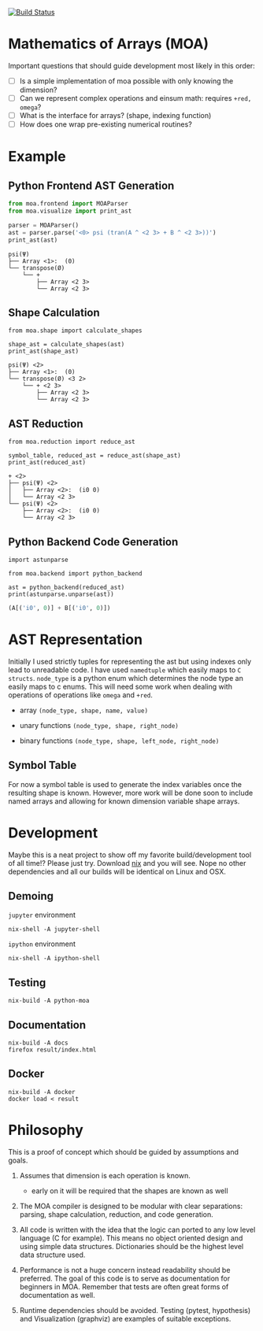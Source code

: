 [![Build Status](https://travis-ci.org/costrouc/python-moa.svg?branch=master)](https://travis-ci.org/costrouc/python-moa)

# Mathematics of Arrays (MOA)

Important questions that should guide development most likely in this order:

 - [ ] Is a simple implementation of moa possible with only knowing the dimension?
 - [ ] Can we represent complex operations and einsum math: requires `+red, omega`?
 - [ ] What is the interface for arrays? (shape, indexing function)
 - [ ] How does one wrap pre-existing numerical routines?

# Example

## Python Frontend AST Generation

```python
from moa.frontend import MOAParser
from moa.visualize import print_ast

parser = MOAParser()
ast = parser.parse('<0> psi (tran(A ^ <2 3> + B ^ <2 3>))')
print_ast(ast)
```

```
psi(Ψ)
├── Array <1>:  (0)
└── transpose(Ø)
    └── +
        ├── Array <2 3>
        └── Array <2 3>
```

## Shape Calculation

```
from moa.shape import calculate_shapes

shape_ast = calculate_shapes(ast)
print_ast(shape_ast)
```

```
psi(Ψ) <2>
├── Array <1>:  (0)
└── transpose(Ø) <3 2>
    └── + <2 3>
        ├── Array <2 3>
        └── Array <2 3>
```

## AST Reduction

```
from moa.reduction import reduce_ast

symbol_table, reduced_ast = reduce_ast(shape_ast)
print_ast(reduced_ast)
```

```
+ <2>
├── psi(Ψ) <2>
│   ├── Array <2>:  (i0 0)
│   └── Array <2 3>
└── psi(Ψ) <2>
    ├── Array <2>:  (i0 0)
    └── Array <2 3>
```

## Python Backend Code Generation

```
import astunparse

from moa.backend import python_backend

ast = python_backend(reduced_ast)
print(astunparse.unparse(ast))
```

```python
(A[('i0', 0)] + B[('i0', 0)])
```

# AST Representation

Initially I used strictly tuples for representing the ast but using
indexes only lead to unreadable code. I have used `namedtuple` which
easily maps to `C structs`. `node_type` is a python enum which
determines the node type an easily maps to c enums. This will need
some work when dealing with operations of operations like `omega` and
`+red`.

 - array `(node_type, shape, name, value)`

 - unary functions `(node_type, shape, right_node)`

 - binary functions `(node_type, shape, left_node, right_node)`

## Symbol Table

For now a symbol table is used to generate the index variables once
the resulting shape is known. However, more work will be done soon to
include named arrays and allowing for known dimension variable shape
arrays.

# Development

Maybe this is a neat project to show off my favorite build/development
tool of all time!? Please just try. Download
[nix](https://nixos.org/nix/download.html) and you will see. Nope no
other dependencies and all our builds will be identical on Linux and
OSX.

## Demoing

`jupyter` environment

```
nix-shell -A jupyter-shell
```

`ipython` environment

```
nix-shell -A ipython-shell
```

## Testing

```
nix-build -A python-moa
```

## Documentation

```
nix-build -A docs
firefox result/index.html
```

## Docker

```
nix-build -A docker
docker load < result
```

# Philosophy

This is a proof of concept which should be guided by assumptions and
goals.

1. Assumes that dimension is each operation is known. 
   - early on it will be required that the shapes are known as well

2. The MOA compiler is designed to be modular with clear separations:
   parsing, shape calculation, reduction, and code generation.

3. All code is written with the idea that the logic can ported to any
   low level language (C for example). This means no object oriented
   design and using simple data structures. Dictionaries should be the
   highest level data structure used.

4. Performance is not a huge concern instead readability should be
   preferred. The goal of this code is to serve as documentation for
   beginners in MOA. Remember that tests are often great forms of
   documentation as well.

5. Runtime dependencies should be avoided. Testing (pytest, hypothesis)
   and Visualization (graphviz) are examples of suitable exceptions.
